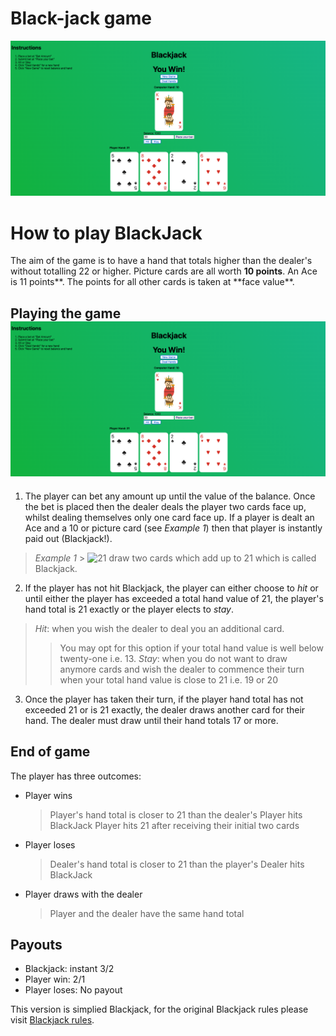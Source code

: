 # Black-jack game

![game_screenshot](./blackjack-scrshot.png)

# How to play BlackJack

The aim of the game is to have a hand that totals higher than the dealer's without totalling 22 or higher. Picture cards are all worth **10 points**. An Ace is 11 points**. The points for all other cards is taken at **face value\*\*.

## Playing the game![alt text](image.png)

1. The player can bet any amount up until the value of the balance. Once the bet is placed then the dealer deals the player two cards face up, whilst dealing themselves only one card face up. If a player is dealt an Ace and a 10 or picture card (see _Example 1_) then that player is instantly paid out (Blackjack!).

> _Example 1_ > ![21](https://upload.wikimedia.org/wikipedia/commons/thumb/e/e4/BlackJack6.jpg/1200px-BlackJack6.jpg) draw two cards which add up to 21 which is called Blackjack.

2. If the player has not hit Blackjack, the player can either choose to _hit_ or until either the player has exceeded a total hand value of 21, the player's hand total is 21 exactly or the player elects to _stay_.

> _Hit_: when you wish the dealer to deal you an additional card.
>
> > You may opt for this option if your total hand value is well below twenty-one i.e. 13.
> > _Stay_: when you do not want to draw anymore cards and wish the dealer to commence their turn
> > when your total hand value is close to 21 i.e. 19 or 20

3. Once the player has taken their turn, if the player hand total has not exceeded 21 or is 21 exactly, the dealer draws another card for their hand. The dealer must draw until their hand totals 17 or more.

## End of game

The player has three outcomes:

- Player wins
  > Player's hand total is closer to 21 than the dealer's
  > Player hits BlackJack
  > Player hits 21 after receiving their initial two cards
- Player loses
  > Dealer's hand total is closer to 21 than the player's
  > Dealer hits BlackJack
- Player draws with the dealer
  > Player and the dealer have the same hand total

## Payouts

- Blackjack: instant 3/2
- Player win: 2/1
- Player loses: No payout

This version is simplied Blackjack, for the original Blackjack rules please visit [Blackjack rules][Blackjack].

[Blackjack]: https://www.hippodromecasino.com/hippodrome-casino/blackjack/#:~:text=The%20object%20is%20to%20have,are%20counted%20at%20face%20value.

